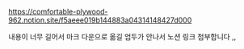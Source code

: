 https://comfortable-plywood-962.notion.site/f5aeee019b144883a04314148427d000

내용이 너무 길어서 마크 다운으로 옮길 엄두가 안나서 노션 링크 첨부합니다 ,,
